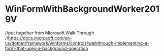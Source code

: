 # WinFormWithBackgroundWorker2019V
  //put together from Microsoft Walk Through 
    //https://docs.microsoft.com/en-us/dotnet/framework/winforms/controls/walkthrough-implementing-a-form-that-uses-a-background-operation
